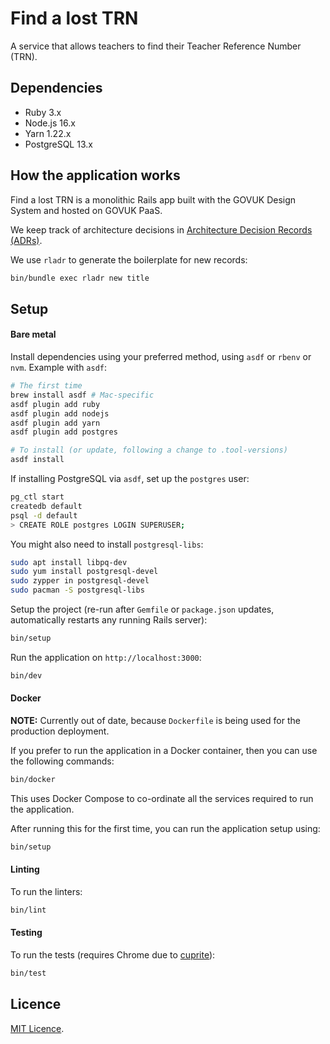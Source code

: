 # Find a lost TRN

A service that allows teachers to find their Teacher Reference Number (TRN).

## Dependencies

- Ruby 3.x
- Node.js 16.x
- Yarn 1.22.x
- PostgreSQL 13.x

## How the application works

Find a lost TRN is a monolithic Rails app built with the GOVUK Design System and hosted on
GOVUK PaaS.

We keep track of architecture decisions in [Architecture Decision Records
(ADRs)](/adr/).

We use `rladr` to generate the boilerplate for new records:

```bash
bin/bundle exec rladr new title
```

## Setup

#### Bare metal

Install dependencies using your preferred method, using `asdf` or `rbenv` or `nvm`. Example with `asdf`:

```bash
# The first time
brew install asdf # Mac-specific
asdf plugin add ruby
asdf plugin add nodejs
asdf plugin add yarn
asdf plugin add postgres

# To install (or update, following a change to .tool-versions)
asdf install
```

If installing PostgreSQL via `asdf`, set up the `postgres` user:

```bash
pg_ctl start
createdb default
psql -d default
> CREATE ROLE postgres LOGIN SUPERUSER;
```

You might also need to install `postgresql-libs`:

```bash
sudo apt install libpq-dev
sudo yum install postgresql-devel
sudo zypper in postgresql-devel
sudo pacman -S postgresql-libs
```

Setup the project (re-run after `Gemfile` or `package.json` updates, automatically restarts any running Rails server):

```bash
bin/setup
```

Run the application on `http://localhost:3000`:

```bash
bin/dev
```

#### Docker

**NOTE:** Currently out of date, because `Dockerfile` is being used for the
production deployment.

If you prefer to run the application in a Docker container, then you can use the following commands:

```bash
bin/docker
```

This uses Docker Compose to co-ordinate all the services required to run the application.

After running this for the first time, you can run the application setup using:

```bash
bin/setup
```

#### Linting

To run the linters:

```bash
bin/lint
```

#### Testing

To run the tests (requires Chrome due to
[cuprite](https://github.com/rubycdp/cuprite)):

```bash
bin/test
```

## Licence

[MIT Licence](LICENCE).
